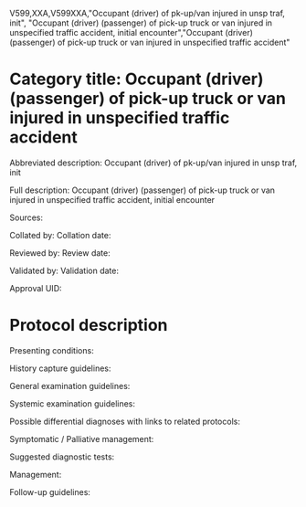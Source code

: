 V599,XXA,V599XXA,"Occupant (driver) of pk-up/van injured in unsp traf, init", "Occupant (driver) (passenger) of pick-up truck or van injured in unspecified traffic accident, initial encounter","Occupant (driver) (passenger) of pick-up truck or van injured in unspecified traffic accident"
# Category title: Occupant (driver) (passenger) of pick-up truck or van injured in unspecified traffic accident

Abbreviated description: Occupant (driver) of pk-up/van injured in unsp traf, init

Full description: Occupant (driver) (passenger) of pick-up truck or van injured in unspecified traffic accident, initial encounter

Sources:

Collated by:
Collation date:

Reviewed by:
Review date:

Validated by:
Validation date:

Approval UID:

# Protocol description

Presenting conditions:

History capture guidelines:

General examination guidelines:

Systemic examination guidelines:

Possible differential diagnoses with links to related protocols:

Symptomatic / Palliative management:

Suggested diagnostic tests:

Management:

Follow-up guidelines:
